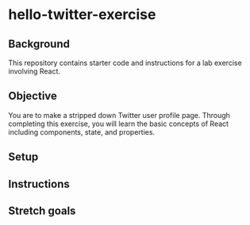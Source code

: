 # hello-twitter-exercise

## Background

This repository contains starter code and instructions for a lab exercise involving React.

## Objective

You are to make a stripped down Twitter user profile page. Through completing this exercise, you will learn the basic concepts of React including components, state, and properties. 

## Setup

## Instructions

## Stretch goals
